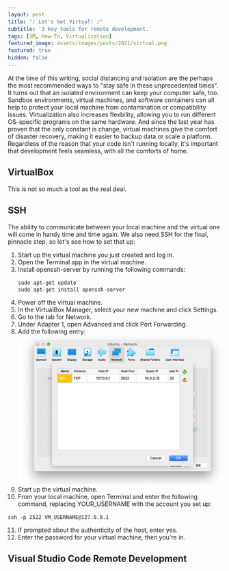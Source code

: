 ```yaml
---
layout: post
title: "♪ Let's Get Virtual! ♪"
subtitle: '3 key tools for remote development.'
tags: [VM, How-To, Virtualization]
featured_image: assets/images/posts/2021/virtual.png
featured: true
hidden: false
---
```


At the time of this writing, social distancing and isolation are the perhaps the most recommended ways to "stay safe in these unprecedented times". It turns out that an isolated environment can keep your computer safe, too. Sandbox environments, virtual machines, and software containers can all help to protect your local machine from contamination or compatibility issues. Virtualization also increases flexbility, allowing you to run different OS-specific programs on the same hardware. And since the last year has proven that the only constant is change, virtual machines give the comfort of disaster recovery, making it easier to backup data or scale a platform. Regardless of the reason that your code isn't running locally, it's important that development feels seamless, with all the comforts of home.

## VirtualBox
This is not so much a tool as the real deal.

## SSH
The ability to communicate between your local machine and the virtual one will come in handy time and time again. We also need SSH for the final, pinnacle step, so let's see how to set that up:
1. Start up the virtual machine you just created and log in.
2. Open the Terminal app in the virtual machine.
3. Install openssh-server by running the following commands:
    ```
    sudo apt-get update
    sudo apt-get install openssh-server
    ```
4. Power off the virtual machine.
5. In the VirtualBox Manager, select your new machine and click Settings.
6. Go to the tab for Network.
7. Under Adapter 1, open Advanced and click Port Forwarding.
8. Add the following entry:
 ![](/assets/images/posts/2021/lets-get-virtual/network-entry.png)
9. Start up the virtual machine.
10. From your local machine, open Terminal and enter the following command, replacing YOUR_USERNAME with the account you set up:
 ```
 ssh -p 2522 VM_USERNAME@127.0.0.1
 ```
11. If prompted about the authenticity of the host, enter yes.
12. Enter the password for your virtual machine, then you're in.


## Visual Studio Code Remote Development